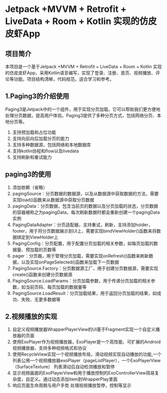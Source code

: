 # Jetpack +MVVM + Retrofit + LiveData + Room + Kotlin 实现的仿皮皮虾App
## 项目简介
本项目是一个基于Jetpack +MVVM + Retrofit + LiveData + Room + Kotlin 实现的仿皮皮虾App，采用Kotlin语言编写，实现了登录、注册、首页、视频播放、评论等功能。项目结构清晰，代码规范，适合学习和参考。

## 1.Paging3的介绍使用
  
Paging3是Jetpack中的一个组件，用于实现分页加载。它可以帮助我们更方便地处理分页数据，提高用户体验。Paging3提供了多种分页方式，包括网络分页、本地分页等。

1. 支持预加载和占位功能
2. 支持向前向后加载分页的能力
3. 支持多种数据源，包括网络和本地数据库
4. 支持kotlin协程和flow以及livedata
5. 支持刷新和重试能力
## paging3的使用
1. 添加依赖（省略）
2. pagingSource：分页数据的数据源，以及从数据源中获取数据的方法，需要实现load()函数来从数据源中获取分页数据
3. pagingData：分页数据，包含当前页的数据以及分页加载的状态，分页数据的容器被称之为pagingData，每次刷新数据时都会重新创建一个pagingData实例
4. PagingDataAdapter：分页适配器，支持重试，刷新，支持添加holder，footer，用于将分页数据展示到UI上，需要实现bindViewHolder()函数来将数据绑定到ViewHolder上
5. PagingConfig：分页配置，用于配置分页加载的相关参数，如每页加载的数据量、预加载的页数等
6. pager：分页器，用于管理分页加载，需要实现onRefresh()函数来刷新数据，以及实现onPageSelected()函数来加载下一页数据
7. PagingSource.Factory：分页数据源工厂，用于创建分页数据源，需要实现create()函数来创建分页数据源
8. PagingSource.LoadParams：分页加载参数，用于传递分页加载的相关参数，如当前页码、每页加载的数据量等
9. PagingSource.LoadResult：分页加载结果，用于返回分页加载的结果，如成功、失败、无更多数据等
## 2.视频播放的实现
1. 自定义视频播放器WrapperPlayerView的UI基于Fragment实现一个自定义播放器的页面
2. 使用ExoPlayer作为视频播放器，ExoPlayer是一个高性能、可扩展的Android视频播放器，支持多种视频格式和协议
3. 使用RecycleView实现一个视频播放布局，滑动视频实现自动播放的功能,一个列表公用一个视频播放器exoPlayer（pageListPlayer），一个ExoPlayerView（SurfaceTexture）
列表滑动后自动检测播放和暂停
4. 显示视频画面的ExoPlayerView和用于播放控制的ExoControllerView简易复杂度，自定义。通过动态添加item到WrapperPlay里面
5. 响应页面生命周期与用户手势 处理视频播放暂停，控制等显示

